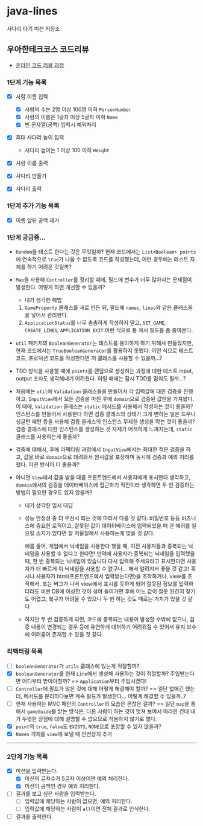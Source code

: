 # java-lines

사다리 타기 미션 저장소

## 우아한테크코스 코드리뷰

- [온라인 코드 리뷰 과정](https://github.com/woowacourse/woowacourse-docs/blob/master/maincourse/README.md)

### 1단계 기능 목록

- [x] 사람 이름 입력
    - [x] 사람의 수는 2명 이상 100명 이하 `PersonNumber`
    - [x] 사람의 이름은 1글자 이상 5글자 이하 `Name`
    - [x] 빈 문자열(공백) 입력시 예외처리

- [x] 최대 사다리 높이 입력
    - 사다리 높이는 1 이상 100 이하 `Height`

- [x] 사람 이름 출력
- [x] 사다리 만들기
- [x] 사다리 출력

### 1단계 추가 기능 목록

- [x] 이름 앞뒤 공백 제거

### 1단계 궁금증...

- `Random`을 테스트 한다는 것은 무엇일까? 현재 코드에서는 `List<Boolean> points`에 연속적으로 `true`가 나올 수 없도록 코드를 작성했는데, 이런 경우에는 테스트 자체를 하기 어려운
  것일까?
- `Map`을 사용해 `Controller`를 정리할 때에, 필드에 변수가 너무 많아지는 문제점이 발생한다. 어떻게 하면 개선할 수 있을까?
    - 내가 생각한 해법

    1. `GameProperty` 클래스를 새로 만든 뒤, 필드에 `names`, `lines`와 같은 클래스들을 넣어서 관리한다.
    2. `ApplicationStatus`를 너무 촘촘하게 작성하지 말고, `SET_GAME`, `CREATE_LINES`, `APPLICATION_EXIT` 이런 식으로 퉁 쳐서 필드를 좀 줄여본다.

- `util` 패키지의 `BooleanGenerator`는 테스트를 용이하게 하기 위해서 만들었지만, 현재 코드에서는 `TrueBooleanGenerator`를 활용하지 못했다. 어떤 식으로 테스트 코드, 프로덕션
  코드를 작성한다면 저 클래스를 사용할 수 있을까...?

- TDD 방식을 사용할 때에 `points`를 랜덤으로 생성하는 과정에 대한 테스트 input, output 조차도 생각해내기 어려웠다. 이럴 때에는 잠시 TDD를 멈춰도 될까...?

- 처음에는 `util`에 `Validation` 클래스들을 만들어서 각 입력값에 대한 검증을 진행하고, `InputView`에서 모든 검증을 마친 후에 `domain`으로 검증된 값만을 가져왔다. 이
  때에, `Validation` 클래스는 `static` 메서드를 사용해서 작성하는 것이 좋을까? 인스턴스를 만들어서 사용한다 하면 검증 클래스의 상태가 크게 변하는 일은 드무니 싱글턴 패턴 등을 사용해 검증
  클래스의 인스턴스 무제한 생성을 막는 것이 좋을까? 검증 클래스에 대한 인스턴스를 생성하는 것 자체가 어색하게 느껴지는데, `static` 클래스를 사용하는게 좋을까?

- 검증에 대해서, 후에 리팩터링 과정에서 `InputView`에서는 최대한 적은 검증을 하고, 값을 바로 `domain`으로 데려와서 원시값을 포장하며 동시에 검증과 예외 처리를 했다. 어떤 방식이 더 좋을까?
- 아니면 `View`에서 값을 받을 때를 프론트엔드에서 사용자에게 표시한다 생각하고, `domain`에서의 검증을 데이터베이스에 접근하기 직전이라 생각하면 두 번 검증하는 방법이 필요한 경우도 있지 않을까?

    - 내가 생각한 임시 대답
    - 성능 안정성 중 더 우선시 되는 것에 따라서 다를 것 같다. 비밀번호 등등 비즈니스에 중요한 로직이고, 잘못된 값이 데이터베이스에 입력되었을 때 큰 에러를 일으킬 소지가 있다면 잘 저울질해서 사용하는게
      맞을 것 같다.

      예를 들어, 게임에서 닉네임을 사용한다 했을 때, 이전 사용자들과 중복되는 닉네임을 사용할 수 없다고 한다면!
      만약에 사용자가 중복되는 닉네임을 입력했을 때, 한 번 중복되는 닉네임이 있습니다 다시 입력해 주세요라고 표시한다면
      사용자가 더 빠르게 이 닉네임을 사용할 수 없구나... 해서 알려져서 좋을 것 같고!
      혹시나 사용자가 html(프론트엔드에서 입력받는다면)을 조작하거나, view를 조작해서, 또는 버그가 나서 view에서 표시를 못하게 되어 잘못된 정보를 입력하더라도 비싼 DB에 이상한 것이 섞여 들어가면
      후에 어느 값이 잘못 된건지 찾기도 어렵고, 복구가 어려울 수 있으니 두 번 하는 것도 때로는 가치가 있을 것 같다
    - 하지만 두 번 검증하게 되면, 코드에 중복되는 내용이 발생할 수밖에 없으니, 검증 내용이 변경되는 경우 등에 유연하게 대처하기 어려워질 수 있어서 유지 보수에 어려움이 존재할 수 있을 것 같다.

### 리팩터링 목록

- [ ] `booleanGenerator`가 `utils` 클래스에 있는게 적절할까?
- [x] `booleanGenerator`를 현재 `Line`에서 생성해 사용하는 것이 적절할까? 주입받는다면 어디부터 받아야할까? => `Application`부터 주입시켰다!
- [ ] `Controller`에 필드가 많은 것에 대해 어떻게 해결해야 할까? => 일단 없애긴 했는데, 메서드를 분리하다보면 계속 필드가 발생한다... 어떻게 해결할 수 있을까..?
- [ ] 현재 사용하는 MVC 패턴의 `Controller`의 모습은 괜찮은 걸까? => 일단 `map`을 통해서 `gameGuide`를 받는 방식은, 다른 사람이 하는 것이 멋져 보여서 따라한 건데 내가 뚜렷한
  장점에 대해 설명할 수 없으므로 적용하지 않기로 했다.
- [x] `point`의 `true`, `false`도 `EXISTS`, `NONE`으로 포장할 수 있지 않을까?
- [x] `Names` 객체를 `view`에 보낼 때 안전장치 추가

---

### 2단계 기능 목록

- [x] 미션을 입력받는다.
    - [x] 미션의 글자수가 5글자 이상이면 예외 처리한다.
    - [x] 미션이 공백인 경우 예외 처리한다.

- [ ] 결과를 보고 싶은 사람을 입력받는다.
    - [ ] 입력값에 해당하는 사람이 없으면, 예외 처리한다.
    - [ ] 입력값에 해당하는 사람이 `all`이면 전체 결과로 인식한다.

- [ ] 결과를 출력한다.
